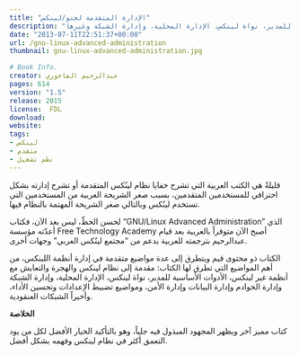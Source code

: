 ```yaml
---
title: "الإدارة المتقدمة لجنو/لينكس" 
description: "الإدارة المتقدمة لجنو/لينكس كتاب يحتوي مقدمة عن لينكس والتعايش مع أنظمة أخرى، الأدوات الأساسية للمدير، نواة لينكس، الإدارة المحلية، وإدارة الشبكة وغيرها." 
date: "2013-07-11T22:51:37+00:00"
url: /gnu-linux-advanced-administration
thumbnail: gnu-linux-advanced-administration.jpg

# Book Info.
creator: عبدالرحيم الفاخوري
pages: 614
version: "1.5"
release: 2015
license:  FDL
download:
website:
tags:
- لينكس
- متقدم
- نظم تشغيل
---
```


قليلةٌ هي الكتب العربية التي تشرح خفايا نظام لينُكس المتقدمة أو تشرح إدارته بشكل احترافي للمستخدمين المتقدمين، بسبب صغر الشريحة العربية من المستخدمين التي تستخدم لينُكس وبالتالي صغر الشريحة المهتمة بالنظام فيها.

لحسن الحظّ، ليس بعد الآن، فكتاب “GNU/Linux Advanced Administration” الذي أعدّته مؤسسة Free Technology Academy أصبح الآن متوفراً بالعربية بعد قيام عبدالرحيم بترجمته للعربية بدعم من “مجتمع لينُكس العربي” وجهات أخرى.

الكتاب ذو محتوى قيم ويتطرق إلى عدة مواضيع متقدمة في إدارة أنظمة اللينكس، من أهم المواضيع التي تطرق لها الكتاب: مقدمة إلى نظام لينكس والهجرة والتعايش مع أنظمة غير لينكس، الأدوات الأساسية للمدير، نواة لينكس، الإدارة المحلية، وإدارة الشبكة وإدارة الخوادم وإدارة البيانات وإدارة الأمن، ومواضيع تضبيط الإعدادات وتحسين الأداء، وأخيراً الشبكات العنقودية.

**الخلاصة**

كتاب مميز آخر ويظهر المجهود المبذول فيه جلياً، وهو بالتأكيد الخيار الأفضل لكل من يود التعمق أكثر في نظام لينكس وفهمه بشكل أفضل.
